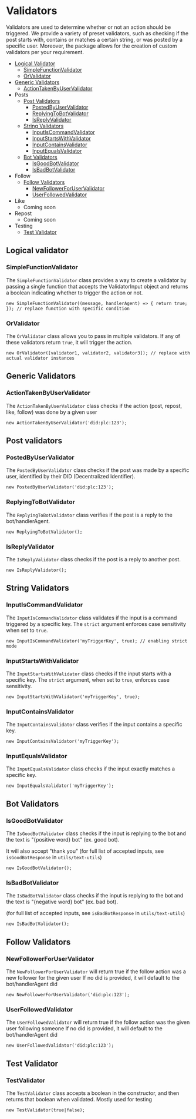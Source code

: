 # Validators

Validators are used to determine whether or not an action should be triggered. We provide a variety of preset validators, such as checking if the post starts with, contains or matches a certain string, or was posted by a specific user. Moreover, the package allows for the creation of custom validators per your requirement.

- [Logical Validator](#logical-validator)
  - [SimpleFunctionValidator](#simplefunctionvalidator)
  - [OrValidator](#orvalidator)
- [Generic Validators](#generic-validators)
  - [ActionTakenByUserValidator](#actiontakenbyuservalidator)
- Posts
  - [Post Validators](#post-validators)
    - [PostedByUserValidator](#postedbyuservalidator)
    - [ReplyingToBotValidator](#replyingtobotvalidator)
    - [IsReplyValidator](#isreplyvalidator)
  - [String Validators](#string-validators)
    - [InputIsCommandValidator](#inputiscommandvalidator)
    - [InputStartsWithValidator](#inputstartswithvalidator)
    - [InputContainsValidator](#inputcontainsvalidator)
    - [InputEqualsValidator](#inputequalsvalidator)
  - [Bot Validators](#bot-validators)
    - [IsGoodBotValidator](#isgoodbotvalidator)
    - [IsBadBotValidator](#isbadbotvalidator)
- Follow
  - [Follow Validators](#follow-validators)
    - [NewFollowerForUserValidator](#newfollowerforuservalidator)
    - [UserFollowedValidator](#userfollowedvalidator)
- Like
  - Coming soon
- Repost
  - Coming soon
- Testing
  - [Test Validator](#test-validator)

## Logical validator

### SimpleFunctionValidator

The `SimpleFunctionValidator` class provides a way to create a validator by passing a single function that accepts the ValidatorInput object and returns a boolean indicating whether to trigger the action or not.

`new SimpleFunctionValidator((message, handlerAgent) => { return true; }); // replace function with specific condition`

### OrValidator

The `OrValidator` class allows you to pass in multiple validators. If any of these validators return `true`, it will trigger the action.

`new OrValidator([validator1, validator2, validator3]); // replace with actual validator instances`

## Generic Validators

### ActionTakenByUserValidator

The `ActionTakenByUserValidator` class checks if the action (post, repost, like, follow) was done by a given user

`new ActionTakenByUserValidator('did:plc:123');`

## Post validators

### PostedByUserValidator

The `PostedByUserValidator` class checks if the post was made by a specific user, identified by their DID (Decentralized Identifier).

`new PostedByUserValidator('did:plc:123');`

### ReplyingToBotValidator

The `ReplyingToBotValidator` class verifies if the post is a reply to the bot/handlerAgent.

`new ReplyingToBotValidator();`

### IsReplyValidator

The `IsReplyValidator` class checks if the post is a reply to another post.

`new IsReplyValidator();`

## String Validators

### InputIsCommandValidator

The `InputIsCommandValidator` class validates if the input is a command triggered by a specific key. The `strict` argument enforces case sensitivity when set to `true`.

`new InputIsCommandValidator('myTriggerKey', true); // enabling strict mode`

### InputStartsWithValidator

The `InputStartsWithValidator` class checks if the input starts with a specific key. The `strict` argument, when set to `true`, enforces case sensitivity.

`new InputStartsWithValidator('myTriggerKey', true);`

### InputContainsValidator

The `InputContainsValidator` class verifies if the input contains a specific key.

`new InputContainsValidator('myTriggerKey');`

### InputEqualsValidator

The `InputEqualsValidator` class checks if the input exactly matches a specific key.

`new InputEqualsValidator('myTriggerKey');`

## Bot Validators

### IsGoodBotValidator

The `IsGoodBotValidator` class checks if the input is replying to the bot and the text is "{positive word} bot" (ex. good bot).

It will also accept "thank you" (for full list of accepted inputs, see `isGoodBotResponse` in `utils/text-utils`)

`new IsGoodBotValidator();`

### IsBadBotValidator

The `IsBadBotValidator` class checks if the input is replying to the bot and the text is "{negative word} bot" (ex. bad bot).

(for full list of accepted inputs, see `isBadBotResponse` in `utils/text-utils`)

`new IsBadBotValidator();`

## Follow Validators

### NewFollowerForUserValidator

The `NewFollowerForUserValidator` will return true if the follow action was a new follower for the given user
If no did is provided, it will default to the bot/handlerAgent did

`new NewFollowerForUserValidator('did:plc:123');`

### UserFollowedValidator

The `UserFollowedValidator` will return true if the follow action was the given user following someone
If no did is provided, it will default to the bot/handlerAgent did

`new UserFollowedValidator('did:plc:123');`

## Test Validator

### TestValidator

The `TestValidator` class accepts a boolean in the constructor, and then returns that boolean when validated. Mostly used for testing

`new TestValidator(true|false);`

